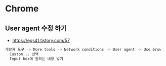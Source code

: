 # Chrome

## User agent 수정 하기
* https://egs41.tistory.com/57
```sh
개발자 도구 -> More tools -> Network conditions -> User agent -> Use browser default -> 체크 해제 ->
  Custom... 선택
  Input box에 원하는 내용 넣기
```
